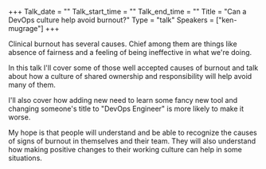 +++
Talk_date = ""
Talk_start_time = ""
Talk_end_time = ""
Title = "Can a DevOps culture help avoid burnout?"
Type = "talk"
Speakers = ["ken-mugrage"]
+++

Clinical burnout has several causes. Chief among them are things like absence of fairness and a feeling of being ineffective in what we're doing.

In this talk I'll cover some of those well accepted causes of burnout and talk about how a culture of shared ownership and responsibility will help avoid many of them.

I'll also cover how adding new need to learn some fancy new tool and changing someone's title to "DevOps Engineer" is more likely to make it worse.

My hope is that people will understand and be able to recognize the causes of signs of burnout in themselves and their team. They will also understand how making positive changes to their working culture can help in some situations.